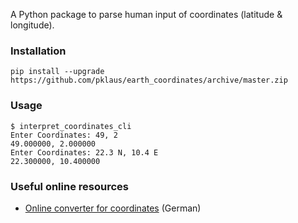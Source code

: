 
A Python package to parse human input of coordinates (latitude & longitude).

### Installation

    pip install --upgrade https://github.com/pklaus/earth_coordinates/archive/master.zip

### Usage

    $ interpret_coordinates_cli
    Enter Coordinates: 49, 2
    49.000000, 2.000000
    Enter Coordinates: 22.3 N, 10.4 E
    22.300000, 10.400000

### Useful online resources

* [Online converter for coordinates](http://rechneronline.de/geo-koordinaten/) (German)

